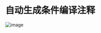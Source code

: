 # 自动生成条件编译注释

![image](https://p9-juejin.byteimg.com/tos-cn-i-k3u1fbpfcp/50b046432d32477cbc90c767d6b6a90c~tplv-k3u1fbpfcp-watermark.image)




